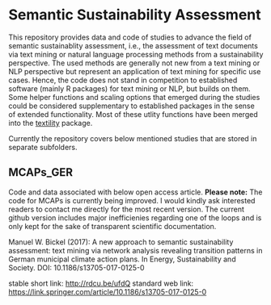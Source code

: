 # Semantic Sustainability Assessment
This repository provides data and code of studies to advance the field of semantic sustainablity assessment, i.e., the assessment of text documents via text mining or natural language processing methods from a sustainability perspective. The used methods are generally not new from a text mining or NLP perspective but represent an application of text mining for specific use cases. Hence, the code does not stand in competition to established software (mainly R packages) for text mining or NLP, but builds on them. Some helper functions and scaling options that emerged during the studies could be considered supplementary to established packages in the sense of extended functionality. Most of these utlity functions have been merged into the [textility](https://github.com/manuelbickel/textility) package.

Currently the repository covers below mentioned studies that are stored in separate subfolders.

## MCAPs_GER
Code and data associated with below open access article. **Please note:** The code for MCAPs is currently being improved. I would kindly ask interested readers to contact me directly for the most recent version. The current github version includes major inefficienies regarding one of the loops and is only kept for the sake of transparent scientific documentation.

Manuel W. Bickel (2017): A new approach to semantic sustainability assessment: text mining via network analysis revealing transition patterns in German municipal climate action plans. In Energy, Sustainability and Society.
DOI: 10.1186/s13705-017-0125-0

stable short link: http://rdcu.be/ufdQ 
standard web link: https://link.springer.com/article/10.1186/s13705-017-0125-0



